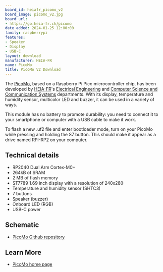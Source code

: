 ```yaml
---
board_id: heiafr_picomo_v2
board_image: picomo_v2.jpg
board_url:
- https://go.heia-fr.ch/picomo
date_added: 2024-01-25 12:00:00
family: raspberrypi
features:
- Speaker
- Display
- USB-C
layout: download
manufacturer: HEIA-FR
name: PicoMo
title: PicoMo V2 Download
---
```


The [PicoMo](https://go.heia-fr.ch/picomo), based on a Raspberry Pi Pico microcontroller chip, has been developed by [HEIA-FR](https://www.heia-fr.ch/en/)'s [Electrical Engineering](https://www.heia-fr.ch/en/education/bachelor/electrical-engineering/) and [Computer Science and Communication Systems](https://www.heia-fr.ch/en/education/bachelor/computer-science-and-communication-systems/) departments. With its display, temperature and humidity sensor, multicolor LED and buzzer, it can be used in a variety of ways.

This module has no battery to promote durability: you need to connect it to your smartphone or computer with a USB cable to make it work.

To flash a new .uf2 file and enter bootloader mode, turn on your PicoMo while pressing and holding the S7 button. This should make it appear as a drive named RPI-RP2 on your computer.

## Technical details

* RP2040 Dual Arm Cortex-M0+
* 264kB of SRAM
* 2 MB of flash memory
* ST7789 1.69 inch display with a resolution of 240x280
* Temperature and humidity sensor (SHTC3)
* 7 buttons
* Speaker (buzzer)
* Onboard LED (RGB)
* USB-C power

## Schematic

* [PicoMo Github repository](https://github.com/heia-picomo/hardware/blob/main/schematic/P095V2_PicoSalon_Schematic.pdf)

## Learn More

* [PicoMo home page](https://go.heia-fr.ch/picomo)
